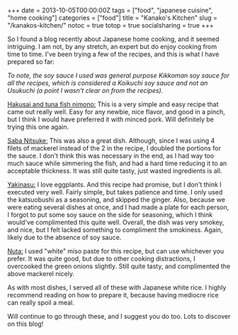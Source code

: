 +++
date = 2013-10-05T00:00:00Z
tags = ["food", "japanese cuisine", "home cooking"]
categories = ["food"]
title = "Kanako's Kitchen"
slug = "/kanakos-kitchen/"
notoc = true
totop = true
socialsharing = true
+++

So I found a blog recently about Japanese home cooking, and it seemed intriguing. I am not, by any stretch, an expert but do enjoy cooking from time to time. I've been trying a few of the recipes, and this is what I have prepared so far: 

<em>To note, the soy sauce I used was general purpose Kikkoman soy sauce for all the recipes, which is considered a Koikuchi soy sauce and not an Usukuchi (a point I wasn't clear on from the recipes).</em>

[Hakusai and tuna fish nimono:](http://kanakoskitchen.com/2012/07/30/hakusai-tuna-nimono/) This is a very simple and easy recipe that came out really well. Easy for any newbie, nice flavor, and good in a pinch, but I think I would have preferred it with minced pork. Will definitely be trying this one again. 

[Saba Nitsuke:](http://kanakoskitchen.com/2010/07/19/saba-nitsuke/) This was also a great dish. Although, since I was using 4 filets of mackerel instead of the 2 in the recipe, I doubled the portions for the sauce. I don't think this was necessary in the end, as I had way too much sauce while simmering the fish, and had a hard time reducing it to an acceptable thickness. It was still quite tasty, just wasted ingredients is all.

[Yakinasu:](http://kanakoskitchen.com/2010/07/22/yakinasu/)  I love eggplants. And this recipe had promise, but I don't think I executed very well. Fairly simple, but takes patience and time. I only used the katsuobushi as a seasoning, and skipped the ginger. Also, because we were eating several dishes at once, and I had made a plate for each person, I forgot to put some soy sauce on the side for seasoning, which I think would've complimented this quite well. Overall, the dish was very smokey, and nice, but I felt lacked something to compliment the smokiness. Again, likely due to the absence of soy sauce.  

[Nuta:](http://kanakoskitchen.com/2009/11/16/nuta/) I used "white" miso paste for this recipe, but can use whichever you prefer. It was quite good, but due to other cooking distractions, I overcooked the green onions slightly. Still quite tasty, and complimented the above mackerel nicely. 

As with most dishes, I served all of these with Japanese white rice. I highly recommend reading on how to prepare it, because having mediocre rice can really spoil a meal.

Will continue to go through these, and I suggest you do too. Lots to discover on this blog! 